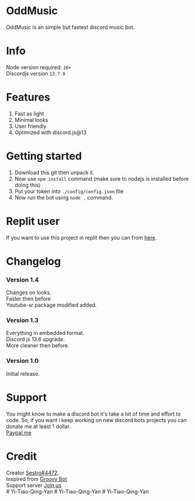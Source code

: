 # OddMusic
OddMusic is an simple but fastest discord music bot.
# Info
Node version required: `16+`<br/>
Discordjs version `13.7.0`
# Features
1. Fast as light
2. Minimal looks
3. User friendly
4. Optimized with discord.js@13
# Getting started
1. Download this git then unpack it.
2. Now use `npm install` command (make sure to nodejs is installed before doing this)
3. Put your token into `./config/config.json` file
4. Now run the bot using `node .` command.
# Replit user
If you want to use this project in replit then you can from [here](https://replit.com/@SayemMiaji/OddMusic).
# Changelog 
### Version 1.4
Changes on looks.<br>
Faster then before<br>
Youtube-sr package modified added.<br>
### Version 1.3
Everything in embedded format.<br>
Discord js 13.6 upgrade.<br>
More cleaner then before.<br>
### Version 1.0
Initial release.
# Support
You might know to make a discord bot it's take a lot of time and effort to code. So, if you want i keep working on new discord bots projects you can donate me at least 1 dollar.<br/>
[Paypal me](https://paypal.me/sestro69)
# Credit
Creator [Sestro#4472](https://oddcoder.xyz/).<br/>
Inspired from [Groovy Bot](https://groovy.bot/)<br/>
Support server [Join us](https://discord.gg/7KtdeePrHV)<br/>
#   Y i - T i a o - Q i n g - Y a n  
 #   Y i - T i a o - Q i n g - Y a n  
 #   Y i - T i a o - Q i n g - Y a n  
 